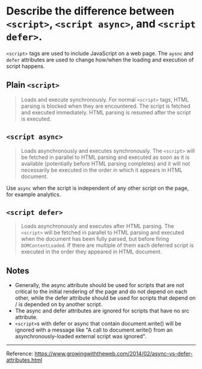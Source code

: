 # Describe the difference between `<script>`, `<script async>`, and `<script defer>`.

`<script>` tags are used to include JavaScript on a web page. The `aysnc` and `defer` attributes are used to change how/when the loading and execution of script happens.

## Plain `<script>`
> Loads and execute synchronously.
For normal `<script>` tags, HTML parsing is blocked when they are encountered. The script is fetched and executed immediately. HTML parsing is resumed after the script is executed.

## `<script async>`
> Loads asynchronously and executes synchronously.
The `<script>` will be fetched in parallel to HTML parsing and executed as soon as it is available (potentially before HTML parsing completes) and it will not necessarily be executed in the order in which it appears in HTML document.

Use `async` when the script is independent of any other script on the page, for example analytics.

## `<script defer>`
> Loads asynchronously and executes after HTML parsing.
The `<script>` will be fetched in parallel to HTML parsing and executed when the document has been fully parsed, but before firing `DOMContentLoaded`. If there are multiple of them each deferred script is executed in the order they appeared in HTML document.

## Notes
- Generally, the async attribute should be used for scripts that are not critical to the initial rendering of the page and do not depend on each other, while the defer attribute should be used for scripts that depend on / is depended on by another script.
- The async and defer attributes are ignored for scripts that have no src attribute.
- `<script>`s with defer or async that contain document.write() will be ignored with a message like "A call to document.write() from an asynchronously-loaded external script was ignored".

----

Reference: https://www.growingwiththeweb.com/2014/02/async-vs-defer-attributes.html